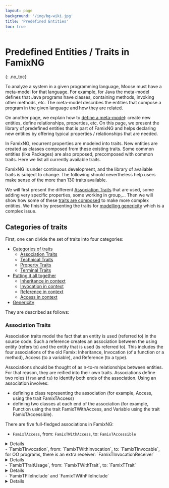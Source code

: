 ```yaml
---
layout: page
background: '/img/bg-wiki.jpg'
title: 'Predefined Entities'
toc: true
---
```


# Predefined Entities / Traits in FamixNG <!-- omit in toc -->
{: .no_toc}

To analyze a system in a given programming language, Moose must have a meta-model for that language.
For example, for Java the meta-model defines that Java programs have classes, containing methods, invoking other methods, etc.
The meta-model describes the entities that compose a program in the given language and how they are related.

On another page, we explain how to [define a meta-model](create-new-metamodel): create new entities, define relationships, properties, etc.
On this page, we present the library of predefined entities that is part of FamixNG and helps declaring new entities by offering typical properties / relationships that are needed.

In FamixNG, recurrent properties are modeled into traits.
New entities are created as classes composed from these existing traits.
Some common entities (like Packages) are also proposed, precomposed with common traits.
Here we list all currently available traits.

FamixNG is under continuous development, and the library of available traits is subject to change.
The following should nevertheless help users make sense of the more than 130 traits available.

We will first present the different [Association Traits](#categories-of-trait) that are used, some adding very specific properties, some working in group,...
Then we will show how some of these [traits are composed](#putting-it-all-together) to make more complex entities.
We finish by presenting the traits for [modelling genericity](#genericity) which is a complex issue.

## Categories of traits

First, one can divide the set of traits into four categories:
- [Categories of traits](#categories-of-traits)
  - [Association Traits](#association-traits)
  - [Technical Traits](#technical-traits)
  - [Property Traits](#property-traits)
  - [Terminal Traits](#terminal-traits)
- [Putting it all together](#putting-it-all-together)
  - [Inheritance in context](#inheritance-in-context)
  - [Invocation in context](#invocation-in-context)
  - [Reference in context](#reference-in-context)
  - [Access in context](#access-in-context)
- [Genericity](#genericity)

They are described as follows:

### Association Traits

Association traits model the fact that an entity is used (referred to) in the source code.
Such a reference creates an association between the using entity (refers to) and the entity that is used (is referred to).
This includes the four associations of the old Famix: Inheritance, Invocation (of a function or a method), Access (to a variable), and Reference (to a type).

Associations should be thought of as n-to-m relationships between entities.
For that reason, they are reified into their own traits.
Associations define two roles (`from` and `to`) to identify both ends of the association.
Using an association involves:
- defining a class representing the association (for example, Access, using the trait FamixTAccess)
- defining two classes at each end of the association (for example, Function using the trait FamixTWithAccess, and Variable using the trait FamixTAccessible).

There are five full-fledged associations in FamixNG:

- `FamixTAccess`, from: `FamixTWithAccess`, to: `FamixTAccessible`
<details>
```plantuml!
@startuml
hide empty members

skinparam class {
  BackgroundColor white
  ArrowColor black
  BorderColor darkGray
}

class TAccess << (T,lightGrey) >> {
  Boolean isWrite
  Boolean isRead
  Boolean isReadWriteUnknown
}
class TAccessible << (T,lightGrey) >> {
  Number numberOfAccessingMethods
  Number numberOfAccesses
  Number numberOfLocalAccesses
  Number numberOfAccessingClasses
  Number numberOfGlobalAccesses
}
class TWithAccesses << (T,lightGrey) >> {
}


TAccess " *incomingAccesses" -- "variable" TAccessible
TAccess " *accesses" -- "accessor" TWithAccesses
TAccessible -- " *accessors" TWithAccesses


@enduml
```
</details>

- `FamixTInheritance`, from: `FamixTWithInheritance`, to: `FamixTWithInheritance`
<details>
```plantuml!
@startuml
hide empty members

skinparam class {
  BackgroundColor white
  ArrowColor black
  BorderColor darkGray
}

class TInheritance << (T,lightGrey) >> {
}
class TWithInheritances << (T,lightGrey) >> {
  Number totalNumberOfSubclasses
  Number numberOfDirectSubclasses
  Number subclassHierarchyDepth
  Number numberOfSubclasses
  Number hierarchyNestingLevel
}


TInheritance " *subInheritances" -- "superclass" TWithInheritances
TInheritance " *superInheritances" -- "subclass" TWithInheritances


@enduml
```
</details>
- `FamixTInvocation`, from: `FamixTWithInvocation`, to: `FamixTInvocable`, for OO programs, there is an extra receiver: `FamixTInvocationReceiver`
<details>
```plantuml!
@startuml
hide empty members

skinparam class {
  BackgroundColor white
  ArrowColor black
  BorderColor darkGray
}

class TInvocation << (T,lightGrey) >> {
}
class TWithInvocations << (T,lightGrey) >> {
}
class TInvocable << (T,lightGrey) >> {
}
class TInvocationsReceiver << (T,lightGrey) >> {
}


TInvocation " *receivingInvocations" -- "receiver" TInvocationsReceiver
TInvocation " *outgoingInvocations" -- "sender" TWithInvocations
TInvocation " *incomingInvocations" -- " *candidates" TInvocable


@enduml
```
</details>
- `FamixTReference`, from: `FamixTWithReferences`, to: `FamixTReferenceable`
<details>
```plantuml!
@startuml
hide empty members

skinparam class {
  BackgroundColor white
  ArrowColor black
  BorderColor darkGray
}

class TReference << (T,lightGrey) >> {
}
class TWithReferences << (T,lightGrey) >> {
}
class TReferenceable << (T,lightGrey) >> {
}


TReference " *incomingReferences" -- "referredType" TReferenceable
TReference " *outgoingReferences" -- "referencer" TWithReferences


@enduml
```
</details>
- `FamixTTraitUsage`, from: `FamixTWithTrait`, to: `FamixTTrait`
<details>
```plantuml!
@startuml
hide empty members

skinparam class {
  BackgroundColor white
  ArrowColor black
  BorderColor darkGray
}

class TTraitUsage << (T,lightGrey) >> {
}
class TWithTraits << (T,lightGrey) >> {
}
class TTrait << (T,lightGrey) >> {
}


TTraitUsage " *incomingTraitUsages" -- "trait" TTrait
TTrait " *traits" -- "traitOwner" TWithTraits


@enduml
```
</details>

To these five we added two more specialized "associations":
`DereferencedInvocation` (call of a pointer to a function in C) and `FileInclude` (also in C).
These do not reify the association as a separate entity, but they might do so in the future.
For now there are only two traits to put at each end of the relationship:

- `FamixTDereferencedInvocation` and `FamixTWithDereferencedInvocations`
<details>
```plantuml!
@startuml
hide empty members

skinparam class {
  BackgroundColor white
  ArrowColor black
  BorderColor darkGray
}

class TDereferencedInvocation << (T,lightGrey) >> {
}
class TWithDereferencedInvocations << (T,lightGrey) >> {
}


TDereferencedInvocation " *dereferencedInvocations" -- "referencer" TWithDereferencedInvocations


@enduml
```
</details>
- `FamixTFileInclude` and `FamixTWithFileInclude`
<details>
```plantuml!
@startuml
hide empty members

skinparam class {
  BackgroundColor white
  ArrowColor black
  BorderColor darkGray
}

class TFileInclude << (T,lightGrey) >> {
}
class TWithFileIncludes << (T,lightGrey) >> {
}


TFileInclude " *outgoingIncludeRelations" -- "source" TWithFileIncludes
TFileInclude " *incomingIncludeRelations" -- "target" TWithFileIncludes


@enduml
```
</details>

### Technical Traits

Technical traits do not model programming language entities but are used to implement Moose functionalities.

Currently, this includes several types of `FamixTSourceAnchors` that allow recovering the source code of the entities.
A typical `FamixTSourceAnchor` contains a filename, and start and end positions in this file.<details>![PlantUML Image](https://www.plantuml.com/plantuml/proxy?cache=no&src=https://raw.githubusercontent.com/moosetechnology/moose-wiki/master/Developers/Diagrams/anchor.puml&fmt=svg)</details>

*Technical traits* may also implement software engineering metric computation (`TLCOMMetrics`), or ways to model the programming language used (all `SourceLanguage`), or be  used to implement the generic [MooseQuery engine](https://moosequery.ferlicot.fr/).<details>![PlantUML Image](https://www.plantuml.com/plantuml/proxy?cache=no&src=https://raw.githubusercontent.com/moosetechnology/moose-wiki/master/Developers/Diagrams/technic.puml&fmt=svg)</details>

### Property Traits

Property traits model composable properties that source code entities may possess.
Some examples are `FamixTNamedEntity` (entities that have a name), `FamixTTypedEntity` (entities that are statically typed), or a number of entities modeling ownership: `FamixTWithGlobalVariables` (entities that can own `FamixTGlobalVariables`), `FamixTWithFunctions` (entities that can own `FamixTFunctions`), ... 

There are 46 *property traits* currently in FamixNG including 38 traits modeling ownership of various possible kinds of entities (`FamixTWith...`).

### Terminal Traits

 Terminal traits model entities that can be found in the source code such as `Functions`, `Classes`, `Exceptions`, ...
These entities are often defined as a composition of some of the *property traits*.
For example, `FamixTClass` is composed of: `FamixTInvocationsReceiver` (class can be receiver of static messages), `FamixTPackageable`, `FamixTType` (classes can be used to type other entities), `FamixTWithAttributes`, `FamixTWithComments`, `FamixTWithInheritances`, `FamixTWithMethods`.

The name *terminal trait* refers to the fact that they can be used directly to create a programming language concept (a class, a package), whereas *property traits* are typically composed with other traits to make a meaningful programming language concept.

There are 38 such *terminal traits* currently in FamixNG.

## Putting it all together

We now present UML diagram that show how Association and Property traits are used to create the Terminal traits.
These UML diagrams give an idea how to combine all traits to create a meta-model for a given programming language.

### Inheritance in context

For the first example we show how we model inheritance in the FamixJava meta-model:
- `TClass` uses `TWithInheritances`, ie. a generic class may have inheritance relationships
- `FamixJavaClass` uses `TClass`, ie. a Java class has all properties of the generic class defined in Famix. Note that a Java class also has other properties not shown here.
- `FamixJavaInheritance` uses the trait `TInheritance` to represent an inheritance relationship.

```plantuml!
hide empty members
skinparam class {
  BackgroundColor white
  ArrowColor black
  BorderColor darkGray
}
class FamixJavaInheritance <<(C,white)>> #FFFFCC {
}
class TClass <<(T,white)>> #FFFFCC {
  Boolean isTestCase
  Number weightOfAClass
}
class TWithInheritances <<(T,white)>> #CCFFFF {
  Number subclassHierarchyDepth
  Number hierarchyNestingLevel
  Number numberOfSubclasses
  Number numberOfDirectSubclasses
}
class FamixJavaClass <<(C,white)>> #FFFFCC {
}
class TInheritance <<(T,white)>> #CCFFFF {
}
TInheritance <|.. FamixJavaInheritance
TWithInheritances <|.. TClass
TClass <|.. FamixJavaClass
TWithInheritances "subclass" -- "superInheritances*" TInheritance
TWithInheritances "superclass" -- "subInheritances*" TInheritance
```

That way, a `FamixJavaClass` has `superInheritances` and `subInheritances` propperties containing `FamixJavaInheritance` objects.

### Invocation in context

We now look at how invocations are used.
For simplification we did not put the FamixJava entities, but there is a `FamixJavaMethod` directly using `TMethod` and we saw `FamixJavaClass` using `TClass` in the previous example:
- `TWithStatements` uses `TWithInvocations`, ie. an entity with statements (eg. a function, a procedure, a method,...) may have invocations
- `TMethod` uses `TWithStatements` and thus can make invocations
- `TMethod` uses `TInvocable` and thus can receive invocations
- `TClass` uses `TInvocationsReceiver` because classes may receive (static) messages

```plantuml!
hide empty members
skinparam class {
  BackgroundColor white
  ArrowColor black
  BorderColor darkGray
}
class TInvocation <<(T,white)>> #CCFFFF {
}
class TClass <<(T,white)>> #FFFFCC {
  Boolean isTestCase
  Number weightOfAClass
}
class TWithStatements <<(T,white)>> #FFFFFF {
  Number numberOfStatements
}
class TMethod <<(T,white)>> #FFFFCC {
}
class TInvocable <<(T,white)>> #CCFFFF {
}
class TWithMethods <<(T,white)>> #FFFFFF {
  Number numberOfAbstractMethods
  Number numberOfMethods
  Number weightedMethodCount
  Number tightClassCohesion
}
class TInvocationsReceiver <<(T,white)>> #CCFFFF {
}
class TWithInvocations <<(T,white)>> #CCFFFF {
  Number numberOfOutgoingInvocations
}
TWithMethods <|.. TClass
TInvocationsReceiver <|.. TClass
TWithInvocations <|.. TWithStatements
TInvocable <|.. TMethod
TWithStatements <|.. TMethod
TInvocation "outgoingInvocations*" -- "sender" TWithInvocations
TMethod "methods*" --o "parentType" TWithMethods
TInvocation "receivingInvocations*" -- "receiver" TInvocationsReceiver
TInvocation "incomingInvocations*" -- "candidates*" TInvocable
```

### Reference in context

References are relationship between methods (`TWithStatements`) and types (`TType`` are `TReferenceable`)

Additionally, the diagram shows how variables (`TStructuralEntity`) and methods (`TMethods` using `TWithStatements`) are `TTypedEntity` which have a property `declaredType` pointing to a `TType` also.
This property does not use the `TReference` association because it is a 1-to-n relationship.

```plantuml!
hide empty members
skinparam class {
  BackgroundColor white
  ArrowColor black
  BorderColor darkGray
}
class TType <<(T,white)>> #FFFFCC {
}
class TAttribute <<(T,white)>> #FFFFCC {
  Number hierarchyNestingLevel
}
class TStructuralEntity <<(T,white)>> #FFFFFF {
}
class TParameter <<(T,white)>> #FFFFCC {
}
class TWithParameters <<(T,white)>> #FFFFFF {
  Number numberOfParameters
}
class TTypedEntity <<(T,white)>> #FFFFFF {
}
class TWithReferences <<(T,white)>> #CCFFFF {
}
class TReference <<(T,white)>> #CCFFFF {
}
class TReferenceable <<(T,white)>> #CCFFFF {
}
class TWithLocalVariables <<(T,white)>> #FFFFFF {
}
class TWithMethods <<(T,white)>> #FFFFFF {
  Number numberOfAbstractMethods
  Number numberOfMethods
  Number weightedMethodCount
  Number tightClassCohesion
}
class TClass <<(T,white)>> #FFFFCC {
  Boolean isTestCase
  Number weightOfAClass
}
class TWithAttributes <<(T,white)>> #FFFFFF {
  Number numberOfAttributes
}
class TWithStatements <<(T,white)>> #FFFFFF {
  Number numberOfStatements
}
class TLocalVariable <<(T,white)>> #FFFFCC {
}
class TMethod <<(T,white)>> #FFFFCC {
}
TStructuralEntity <|.. TLocalVariable
TReferenceable <|.. TType
TTypedEntity <|.. TStructuralEntity
TStructuralEntity <|.. TAttribute
TStructuralEntity <|.. TParameter
TType <|.. TClass
TWithAttributes <|.. TClass
TWithMethods <|.. TClass
TWithReferences <|.. TWithStatements
TTypedEntity <|.. TMethod
TWithLocalVariables <|.. TMethod
TWithParameters <|.. TMethod
TWithStatements <|.. TMethod
TReference "incomingReferences*" -- "referredType" TReferenceable
TType "declaredType" -- "typedEntities*" TTypedEntity
TParameter "parameters*" --o "parentBehaviouralEntity" TWithParameters
TWithLocalVariables "parentBehaviouralEntity" o-- "localVariables*" TLocalVariable
TAttribute "attributes*" --o "parentType" TWithAttributes
TWithMethods "parentType" o-- "methods*" TMethod
TWithReferences "referencer" -- "outgoingReferences*" TReference
```

### Access in context

Finally, we look at the access relationship and how it is used.
Accesses are made from methods (`TMethods` using `TWithStatements`, itself using `TWithAccesses`) to variables (`TStructuralEntity` uses `TAccessible`).

```plantuml!
hide empty members
skinparam class {
  BackgroundColor white
  ArrowColor black
  BorderColor darkGray
}
class TAttribute <<(T,white)>> #FFFFCC {
  Number hierarchyNestingLevel
}
class TStructuralEntity <<(T,white)>> #FFFFFF {
}
class TParameter <<(T,white)>> #FFFFCC {
}
class TWithParameters <<(T,white)>> #FFFFFF {
  Number numberOfParameters
}
class TWithAccesses <<(T,white)>> #CCFFFF {
}
class TWithLocalVariables <<(T,white)>> #FFFFFF {
}
class TWithMethods <<(T,white)>> #FFFFFF {
  Number numberOfAbstractMethods
  Number numberOfMethods
  Number weightedMethodCount
  Number tightClassCohesion
}
class TClass <<(T,white)>> #FFFFCC {
  Boolean isTestCase
  Number weightOfAClass
}
class TWithAttributes <<(T,white)>> #FFFFFF {
  Number numberOfAttributes
}
class TAccessible <<(T,white)>> #CCFFFF {
  Number numberOfLocalAccesses
  Number numberOfAccesses
  Number numberOfGlobalAccesses
  Number numberOfAccessingMethods
  Number numberOfAccessingClasses
}
class TWithStatements <<(T,white)>> #FFFFFF {
  Number numberOfStatements
}
class TAccess <<(T,white)>> #CCFFFF {
  Boolean isRead
  Boolean isWrite
  Boolean isReadWriteUnknown
}
class TLocalVariable <<(T,white)>> #FFFFCC {
}
class TMethod <<(T,white)>> #FFFFCC {
}
TAccessible <|.. TStructuralEntity
TStructuralEntity <|.. TAttribute
TStructuralEntity <|.. TParameter
TWithAttributes <|.. TClass
TWithMethods <|.. TClass
TWithAccesses <|.. TWithStatements
TStructuralEntity <|.. TLocalVariable
TWithLocalVariables <|.. TMethod
TWithParameters <|.. TMethod
TWithStatements <|.. TMethod
TWithAccesses "accessor" -- "accesses*" TAccess
TAccessible -- "accessors*" TWithAccesses
TWithLocalVariables "parentBehaviouralEntity" o-- "localVariables*" TLocalVariable
TParameter "parameters*" --o "parentBehaviouralEntity" TWithParameters
TWithMethods "parentType" o-- "methods*" TMethod
TAttribute "attributes*" --o "parentType" TWithAttributes
TAccessible "variable" -- "incomingAccesses*" TAccess
```

## Genericity

(note: the same meta-model is also described in this [blog post](https://modularmoose.org/posts/2023-07-13-parametric)).

Genericity in OO languages allows to define a class or method which will apply to several not specified types.
For example in Java a Map associates keys of an unspecified type to values of another unspecified type.
Map is a generic class, (also called parametric class, this is the term we use in Famix).
The definition of Map in Java looks like this: `class Map<K,V>` where K and V are the ParameterTypes of the ParametricClass.

Generic types can then be made concrete by specifying some or all their ParameterTypes.
For example we could create a StringMap with `class StringMap<V> extends Map<String,V>`.
In this new type, the ParameterType K is made concrete by setting it to be String.
The StringMap type is still generic because V is not concrete.
StringMap is a generic type with only one ParameterType: V.

Methods can also be GenericEntities when the type of one parameter, or the return type of the method is a ParameterType.
For example in Java, the get(key) method is generic because the type of the key is K, a ParameterType and it returns a value of type V, another ParameterType: `public V get(K key)'.

In Famix the meta-model for genericity is the following:

![UML for generics meta-model](Diagrams/generics.svg)

- a `TParametricEntity` represents an entity that has `TGenericParameterType`s (like Map having parameter types K and V in the example above);
- the same `TParametricEntity` may also have `TConcreteParameterType`s (like String for StringMap above);
- in the case of Java, `TParametricEntity` is used by `JavaParametricMethod`, `JavaParametricClass` and `JavaParametricInterface`;
- a `TConcretization` is an association between two `TParametricEntity`s (like between Map and StringMap above);
- a `TParameterConcretization` is an association between a `TGenericParameterType` (like K above) and a `TConcreteParameterType` (like String above);
- a  `TParameterConcretization` (association between ParameterTypes) is linked to a `TConcretization` (association between ParametricEntities);
- in the case of Java, any `JavaType` can be used as a  `TConcreteParameterType`
